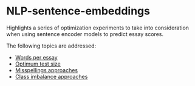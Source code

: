 # NLP-sentence-embeddings

Highlights a series of optimization experiments to take into consideration when using sentence encoder models to predict essay scores.

The following topics are addressed:

- [Words per essay](words_tradeoff.ipynb)
- [Optimum test size](optimum_test_size.ipynb)
- [Misspellings approaches](misspellings_approaches.ipynb)
- [Class imbalance approaches](class_imbalance.ipynb)

<br>
